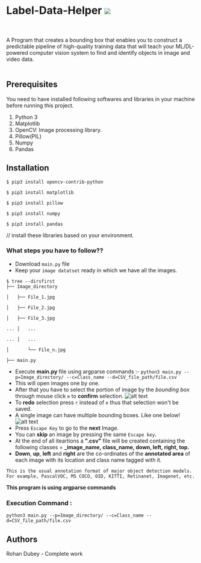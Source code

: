 # Label-Data-Helper [![](https://img.shields.io/github/license/sourcerer-io/hall-of-fame.svg)](https://github.com/rohandubey/Facial-Expression-Recognition/blob/master/LICENSE)
<br><br>
A Program that creates a bounding box that enables you to construct a predictable pipeline of high-quality training data that will teach your ML/DL-powered computer vision system to find and identify objects in image and video data.<br><br>
## Prerequisites
You need to have installed following softwares and libraries in your machine before running this project.
1. Python 3
2. Matplotlib
3. OpenCV: Image processing library.
4. Pillow(PIL)
5. Numpy
6. Pandas
## Installation
```
$ pip3 install opencv-contrib-python
```
```
$ pip3 install matplotlib
```
```
$ pip3 install pillow
```
```
$ pip3 install numpy
```
```
$ pip3 install pandas
```
// install these libraries based on your environment.
### What steps you have to follow??
- Download `main.py` file 
- Keep your `image datatset` ready in which we have all the images.
```
$ tree --dirsfirst
├── Image_directory

│	├── File_1.jpg

│	├── File_2.jpg

│	├── File_3.jpg

...	│   ...

...	│   ...

│   	└── File_n.jpg

├── main.py
```
- Execute **main.py** file using argparse commands :- ``python3 main.py --p=Image_directory/ --c=Class_name --d=CSV_file_path/file.csv``
- This will open images one by one.
- After that you have to select the portion of image by the *bounding box* through mouse click `e` to **confirm** selection.
![alt text](https://github.com/rohandubey/Label-Data-Helper/blob/master/p1.png?raw=true)
- To **redo** selection press `r` instead of `e` thus that selection won't be saved.
- A single image can have multiple bounding boxes. Like one below!
![alt text](https://github.com/rohandubey/Label-Data-Helper/blob/master/p2.png?raw=true)
- Press `Escape Key` to go to the **next** Image.
- You can **skip** an image by pressing the same `Escape key`.
- At the end of all iteartions a **".csv"** file will be created containing the following classes = **_image_name, class_name, down, left, right, top.**
- **Down**, **up**, **left** and **right** are the co-ordinates of the **annotated area** of each image with its location and class name tagged with it.

```This is the usual annotation format of major object detection models. For example, PascalVOC, MS COCO, OID, KITTI, Retinanet, Imagenet, etc.```

**This program is using argparse commands**
### Execution Command : 
`python3 main.py --p=Image_directory/ --c=Class_name --d=CSV_file_path/file.csv`
## Authors
Rohan Dubey - Complete work
